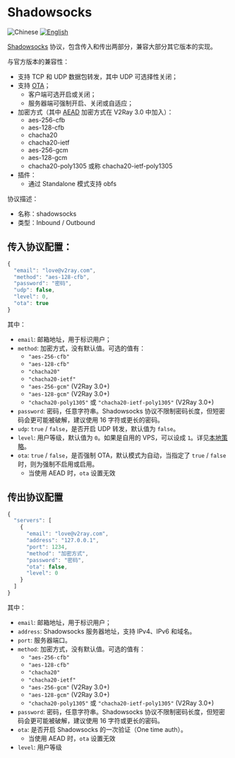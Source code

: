 # Shadowsocks

![Chinese](../../resources/chinesec.svg) [![English](../../resources/english.svg)](https://www.v2ray.com/en/configuration/protocols/shadowsocks.html)

[Shadowsocks](https://zh.wikipedia.org/wiki/Shadowsocks) 协议，包含传入和传出两部分，兼容大部分其它版本的实现。

与官方版本的兼容性：

* 支持 TCP 和 UDP 数据包转发，其中 UDP 可选择性关闭；
* 支持 [OTA](https://web.archive.org/web/20161221022225/https://shadowsocks.org/en/spec/one-time-auth.html)；
  * 客户端可选开启或关闭；
  * 服务器端可强制开启、关闭或自适应；
* 加密方式（其中 [AEAD](https://shadowsocks.org/en/spec/AEAD-Ciphers.html) 加密方式在 V2Ray 3.0 中加入）：
  * aes-256-cfb
  * aes-128-cfb
  * chacha20
  * chacha20-ietf
  * aes-256-gcm
  * aes-128-gcm
  * chacha20-poly1305 或称 chacha20-ietf-poly1305
* 插件：
  * 通过 Standalone 模式支持 obfs

协议描述：

* 名称：shadowsocks
* 类型：Inbound / Outbound

## 传入协议配置：

```javascript
{
  "email": "love@v2ray.com",
  "method": "aes-128-cfb",
  "password": "密码",
  "udp": false,
  "level": 0,
  "ota": true
}
```

其中：

* `email`: 邮箱地址，用于标识用户；
* `method`: 加密方式，没有默认值。可选的值有：
  * `"aes-256-cfb"`
  * `"aes-128-cfb"`
  * `"chacha20"`
  * `"chacha20-ietf"`
  * `"aes-256-gcm"` (V2Ray 3.0+)
  * `"aes-128-gcm"` (V2Ray 3.0+)
  * `"chacha20-poly1305"` 或 `"chacha20-ietf-poly1305"` (V2Ray 3.0+)
* `password`: 密码，任意字符串。Shadowsocks 协议不限制密码长度，但短密码会更可能被破解，建议使用 16 字符或更长的密码。
* `udp`: `true` / `false`，是否开启 UDP 转发，默认值为 `false`。
* `level`: 用户等级，默认值为 `0`。如果是自用的 VPS，可以设成 `1`。详见[本地策略](policy.md)。
* `ota`: `true` / `false`，是否强制 OTA，默认模式为自动，当指定了 `true` / `false` 时，则为强制不启用或启用。
  * 当使用 AEAD 时，`ota` 设置无效

## 传出协议配置

```javascript
{
  "servers": [
    {
      "email": "love@v2ray.com",
      "address": "127.0.0.1",
      "port": 1234,
      "method": "加密方式",
      "password": "密码",
      "ota": false,
      "level": 0
    }
  ]
}
```

其中：

* `email`: 邮箱地址，用于标识用户；
* `address`: Shadowsocks 服务器地址，支持 IPv4、IPv6 和域名。
* `port`: 服务器端口。
* `method`: 加密方式，没有默认值。可选的值有：
  * `"aes-256-cfb"`
  * `"aes-128-cfb"`
  * `"chacha20"`
  * `"chacha20-ietf"`
  * `"aes-256-gcm"` (V2Ray 3.0+)
  * `"aes-128-gcm"` (V2Ray 3.0+)
  * `"chacha20-poly1305"` 或 `"chacha20-ietf-poly1305"` (V2Ray 3.0+)
* `password`: 密码，任意字符串。Shadowsocks 协议不限制密码长度，但短密码会更可能被破解，建议使用 16 字符或更长的密码。
* `ota`: 是否开启 Shadowsocks 的一次验证（One time auth）。
  * 当使用 AEAD 时，`ota` 设置无效
* `level`: 用户等级
